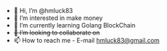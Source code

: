 - 👋 Hi, I’m @hmluck83
- 👀 I’m interested in make money
- 🌱 I’m currently learning Golang BlockChain
- ~~💞️ I’m looking to collaborate on~~
- 📫 How to reach me - E-mail hmluck83@gmail.com

<!---
hmluck83/hmluck83 is a ✨ special ✨ repository because its `README.md` (this file) appears on your GitHub profile.
You can click the Preview link to take a look at your changes.
--->
